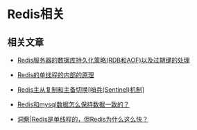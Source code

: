 # Redis相关





## 相关文章
- [Redis服务器的数据库持久化策略(RDB和AOF)以及过期键的处理](https://mp.weixin.qq.com/s?__biz=MzI4Njg5MDA5NA==&mid=2247484386&idx=1&sn=323ddc84dc851a975530090fcd6e2326&chksm=ebd742e3dca0cbf52bc65d430447e639d81cc13e0ac34613edf464dae3950b10e2e1df74dcc5&token=1834317504&lang=zh_CN&scene=21#wechat_redirect)

- [Redis的单线程的内部的原理](https://mp.weixin.qq.com/s?__biz=MzI4Njg5MDA5NA==&mid=2247484391&idx=1&sn=9bd54938ecdced37d69d3ce5bfd65a2e&chksm=ebd742e6dca0cbf020b5e1e18b59626ce5d85a3f8de35d8d5b32e7fd5bf0be9dcadb1bb98177&token=544611154&lang=zh_CN&scene=21#wechat_redirect)

- [Redis主从复制和主备切换[哨兵(Sentinel)机制]](https://mp.weixin.qq.com/s?__biz=MzI4Njg5MDA5NA==&mid=2247484430&idx=1&sn=be69ef08e58dc7559d054221732ee8ee&chksm=ebd7450fdca0cc19a4a8cd788161bfdebc0d51abe9989debadd61ba29e3cce6961ebe6093d5b&token=752118079&lang=zh_CN#rd)

- [Redis和mysql数据怎么保持数据一致的？](https://juejin.im/post/5c96fb795188252d5f0fdff2)

- [洞察|Redis是单线程的，但Redis为什么这么快？](https://zhuanlan.zhihu.com/p/42272979)